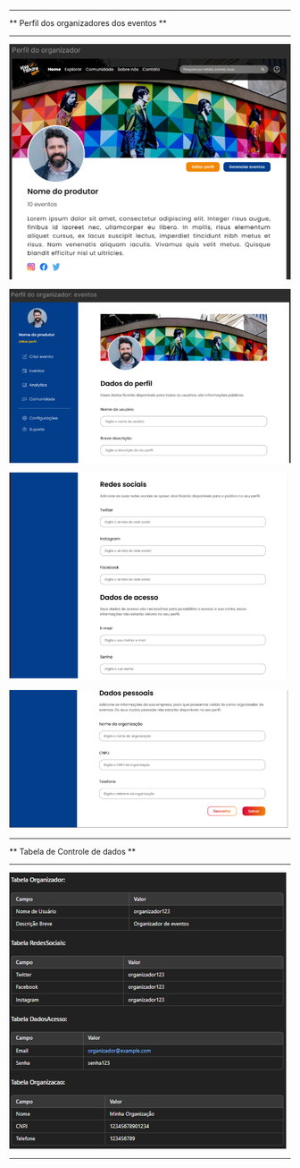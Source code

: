 --------------------------------------------------------------

** Perfil dos organizadores dos eventos **

--------------------------------------------------------------

![PerfilOrganizador](PerfilOrganizador.png)

![PerfilOrganizador](PerfilOrganizador1.png)

![PerfilOrganizador](PerfilOrganizador2.png)

![PerfilOrganizador](PerfilOrganizador3.png)

--------------------------------------------------------------

** Tabela de Controle de dados **

--------------------------------------------------------------

![tabela](TabelaData.png)

--------------------------------------------------------------
